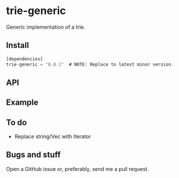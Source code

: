 # trie-generic

Generic implementation of a trie.

## Install

```rust
[dependencies]
trie-generic = "0.0.1"  # NOTE: Replace to latest minor version.
```

## API

## Example

## To do

- Replace string/Vec<char> with Iterator

## Bugs and stuff

Open a GitHub issue or, preferably, send me a pull request.
